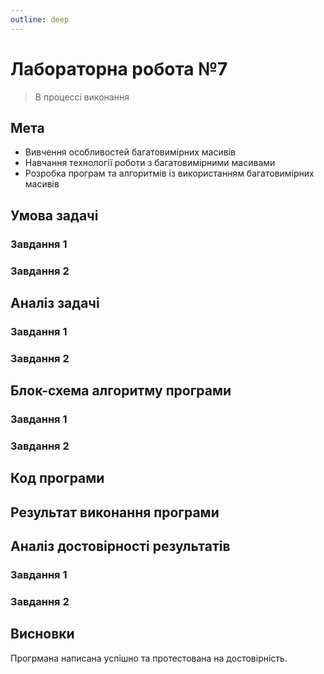 ```yaml
---
outline: deep
---
```


# Лабораторна робота №7

> В процессі виконання

## Мета

- Вивчення особливостей багатовимірних масивів
- Навчання технології роботи з багатовимірними масивами
- Розробка програм та алгоритмів із використанням багатовимірних масивів

## Умова задачі

### Завдання 1

### Завдання 2

## Аналіз задачі

### Завдання 1

### Завдання 2

## Блок-схема алгоритму програми

### Завдання 1

### Завдання 2

## Код програми

## Результат виконання програми

## Аналіз достовірності результатів

### Завдання 1

### Завдання 2

## Висновки

Прогрмана написана успішно та протестована на достовірність.
